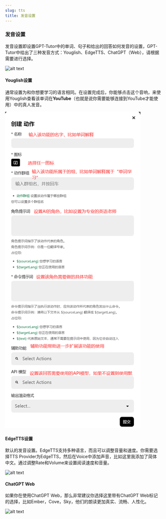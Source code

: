 ```yaml
---
slug: tts
title: 发音设置
---
```


### 发音设置

发音设置即设置GPT-Tutor中的单词、句子和给出的回答如何发音的设置，GPT-Tutor中给出了三种发音方式：Youglish、EdgeTTS、ChatGPT（Web），请根据需要进行选择。

![alt text](image-2.png)

#### Youglish设置

通常设置为和你想要学习的语言相同。在设置完成后，你能够点击这个音响，来使用Youglish查看该单词在**YouTube**（也就是说你需要能够连接到YouTube才能使用）中的真人发音。

![alt text](image-1.png)

#### EdgeTTS设置

默认的发音设置。EdgeTTS支持多种语言，而且可以调整音量和速度。你需要选择TTS Provider为EdgeTTS，然后在Voice中添加声音，比如这里我添加了简体中文。通过调整Rate和Volume来设置阅读速度和音量。


![alt text](image-3.png)


#### ChatGPT Web

如果你在使用ChatGPT Web，那么非常建议你选择这里带有ChatGPT Web标记的选择，比如Ember，Cove，Sky，他们的朗读更加真实、流畅、人性化。

![alt text](image-4.png)